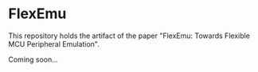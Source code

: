# FlexEmu

This repository holds the artifact of the paper "FlexEmu: Towards Flexible MCU Peripheral Emulation".

Coming soon...
